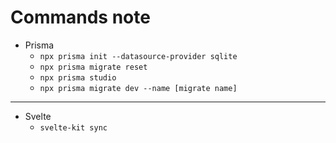 # Commands note

- Prisma
  - `npx prisma init --datasource-provider sqlite`
  - `npx prisma migrate reset`
  - `npx prisma studio`
  - `npx prisma migrate dev --name [migrate name]`
---
- Svelte
  - `svelte-kit sync`
